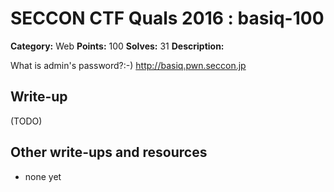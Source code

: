 # SECCON CTF Quals 2016 : basiq-100

**Category:** Web
**Points:** 100
**Solves:** 31
**Description:**

What is admin's password?:-)
<http://basiq.pwn.seccon.jp>

## Write-up

(TODO)

## Other write-ups and resources

* none yet
